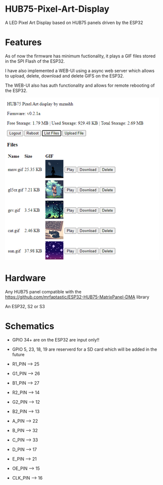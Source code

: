 # HUB75-Pixel-Art-Display
A LED Pixel Art Display based on HUB75 panels driven by the ESP32

# Features
As of now the firmware has minimum fuctionality, it plays a GIF files stored in the SPI Flash of the ESP32.

I have also implemented a WEB-UI using a async web server which allows to upload, delete, download and delete GIFS on the ESP32.

The WEB-UI also has auth functionality and allows for remote rebooting of the ESP32.

![alt text](https://github.com/mzashh/HUB75-Pixel-Art-Display/blob/6dd2d68b21905c8d801fee8adb18e6ca6addbe45/images/UI.png)

# Hardware
Any HUB75 panel compatible with the https://github.com/mrfaptastic/ESP32-HUB75-MatrixPanel-DMA library

An ESP32, S2 or S3 

# Schematics
 * GPIO 34+ are on the ESP32 are input only!!
 * GPIO 5, 23, 18, 19 are reserverd for a SD card which will be added in the future

 * R1_PIN --> 25
 * G1_PIN --> 26
 * B1_PIN --> 27
 * R2_PIN --> 14
 * G2_PIN --> 12
 * B2_PIN --> 13
 * A_PIN --> 22
 * B_PIN --> 32
 * C_PIN --> 33
 * D_PIN --> 17
 * E_PIN --> 21
 * OE_PIN --> 15
 * CLK_PIN --> 16

 
